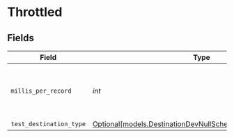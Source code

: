 # Throttled


## Fields

| Field                                                                                                                      | Type                                                                                                                       | Required                                                                                                                   | Description                                                                                                                |
| -------------------------------------------------------------------------------------------------------------------------- | -------------------------------------------------------------------------------------------------------------------------- | -------------------------------------------------------------------------------------------------------------------------- | -------------------------------------------------------------------------------------------------------------------------- |
| `millis_per_record`                                                                                                        | *int*                                                                                                                      | :heavy_check_mark:                                                                                                         | Number of milli-second to pause in between records.                                                                        |
| `test_destination_type`                                                                                                    | [Optional[models.DestinationDevNullSchemasTestDestinationType]](../models/destinationdevnullschemastestdestinationtype.md) | :heavy_minus_sign:                                                                                                         | N/A                                                                                                                        |